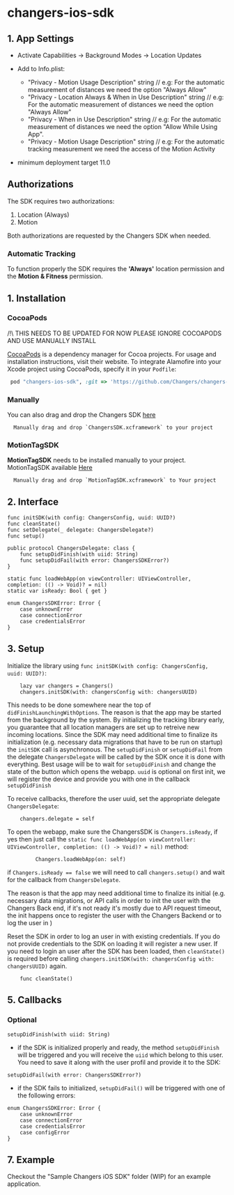 # changers-ios-sdk

## 1. App Settings
+ Activate Capabilities -> Background Modes -> Location Updates
+ Add to Info.plist: 
	+ "Privacy - Motion Usage Description" string // e.g: For the automatic measurement of distances we need the option "Always Allow"
	+ "Privacy - Location Always & When in Use Description" string // e.g: For the automatic measurement of distances we need the option "Always Allow"
	+ "Privacy - When in Use Description" string // e.g: For the automatic measurement of distances we need the option "Allow While Using App".
	+ "Privacy - Motion Usage Description" string // e.g: For the automatic tracking measurement we need the access of the Motion Activity

+ minimum deployment target 11.0

## Authorizations
The SDK requires two authorizations:  

1. Location (Always)
2. Motion

Both authorizations are requested by the Changers SDK when needed.

### Automatic Tracking
To function properly the SDK requires the **'Always'** location permission and the **Motion & Fitness** permission.


## 1. Installation

### CocoaPods

/!\ THIS NEEDS TO BE UPDATED FOR NOW PLEASE IGNORE COCOAPODS AND USE MANUALLY INSTALL

[CocoaPods](https://cocoapods.org) is a dependency manager for Cocoa projects. For usage and installation instructions, visit their website. To integrate Alamofire into your Xcode project using CocoaPods, specify it in your `Podfile`:

```ruby
 pod "changers-ios-sdk", :git => 'https://github.com/Changers/changers-ios-sdk.git'
```

### Manually

You can also drag and drop the Changers SDK [here](https://github.com/Changers/changers-ios-sdk/tree/master/ChangersSDK.xcframework)

```
  Manually drag and drop `ChangersSDK.xcframework` to your project
```

### MotionTagSDK

**MotionTagSDK** needs to be installed manually to your project. MotionTagSDK available [Here](https://github.com/Changers/changers-ios-sdk/tree/master/MotionTagSDK.xcframework)


```
  Manually drag and drop `MotionTagSDK.xcframework` to Your project
```

  
## 2. Interface 

```
func initSDK(with config: ChangersConfig, uuid: UUID?)
func cleanState()
func setDelegate(_ delegate: ChangersDelegate?)
func setup()
```

```
public protocol ChangersDelegate: class {
    func setupDidFinish(with uiid: String)
    func setupDidFail(with error: ChangersSDKError?)
}

```


```
static func loadWebApp(on viewController: UIViewController, completion: (() -> Void)? = nil)
static var isReady: Bool { get }

```

```
enum ChangersSDKError: Error {
    case unknownError
    case connectionError
    case credentialsError
}
```



## 3. Setup

Initialize the library using ```func initSDK(with config: ChangersConfig, uuid: UUID?)```:


```
    lazy var changers = Changers()
    changers.initSDK(with: changersConfig with: changersUUID)
```

This needs to be done somewhere near the top of ```didFinishLaunchingWithOptions```. The reason is that the app may be started from the background by the system. By initializing the tracking library early, you guarantee that all location managers are set up to retreive new incoming locations.
Since the SDK may need additional time to finalize its initialization (e.g. necessary data migrations that have to be run on startup) the `initSDK` call is asynchronous. The `setupDidFinish` or `setupDidFail` from the delegate `ChangersDelegate` will be called by the SDK once it is done with everything. Best usage will be to wait for `setupDidFinish` and change the state of the button which opens the webapp.
`uuid` is optional on first init, we will register the device and provide you with one in the callback `setupDidFinish`

To receive callbacks, therefore the user uuid, set the appropriate delegate ```ChangersDelegate```:

```
	changers.delegate = self
```
 

To open the webapp, make sure the ChangersSDK is `Changers.isReady`, if yes then just call the ```static func loadWebApp(on viewController: UIViewController, completion: (() -> Void)? = nil)``` method:

```
         Changers.loadWebApp(on: self)
```

if `Changers.isReady == false` we will need to call `changers.setup()` and wait for the callback from `ChangersDelegate`.

The reason is that the app may need additional time to finalize its initial (e.g. necessary data migrations, or API calls in order to init the user with the Changers Back end, if it's not ready it's mostly due to API request timeout, the init happens once to register the user with the Changers Backend or to log the user in )


Reset the SDK in order to log an user in with existing credentials. If you do not provide credentials to the SDK on loading it will register a new user. If you need to login an user after the SDK has been loaded, then `cleanState()` is required before calling `changers.initSDK(with: changersConfig with: changersUUID)` again.

```
	func cleanState()
```

## 5. Callbacks

### Optional

```setupDidFinish(with uiid: String)```

- if the SDK is initialized properly and ready, the method `setupDidFinish` will be triggered and you will receive the `uiid` which belong to this user. You need to save it along with the user profil and provide it to the SDK:

```setupDidFail(with error: ChangersSDKError?)```

- if the SDK fails to initialized, `setupDidFail()` will be triggered with one of the following errors: 

```
enum ChangersSDKError: Error {
    case unknownError
    case connectionError
    case credentialsError
    case configError
}
```


## 7. Example

Checkout the "Sample Changers iOS SDK" folder (WIP)  for an example application.

